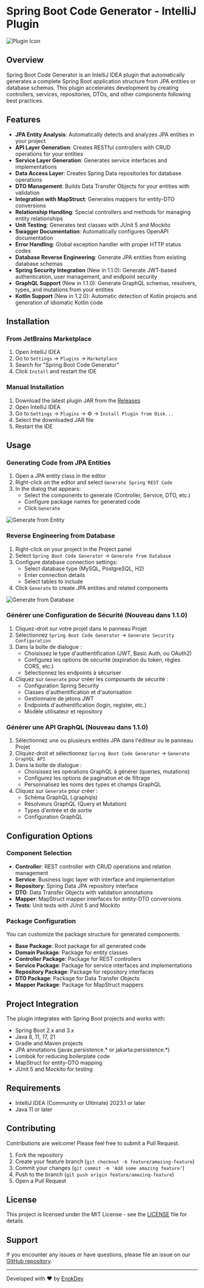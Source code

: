# Spring Boot Code Generator - IntelliJ Plugin

![Plugin Icon](src/main/resources/META-INF/pluginIcon.svg)

## Overview

Spring Boot Code Generator is an IntelliJ IDEA plugin that automatically generates a complete Spring Boot application structure from JPA entities or database schemas. This plugin accelerates development by creating controllers, services, repositories, DTOs, and other components following best practices.

## Features

- **JPA Entity Analysis**: Automatically detects and analyzes JPA entities in your project
- **API Layer Generation**: Creates RESTful controllers with CRUD operations for your entities
- **Service Layer Generation**: Generates service interfaces and implementations
- **Data Access Layer**: Creates Spring Data repositories for database operations
- **DTO Management**: Builds Data Transfer Objects for your entities with validation
- **Integration with MapStruct**: Generates mappers for entity-DTO conversions
- **Relationship Handling**: Special controllers and methods for managing entity relationships
- **Unit Testing**: Generates test classes with JUnit 5 and Mockito
- **Swagger Documentation**: Automatically configures OpenAPI documentation
- **Error Handling**: Global exception handler with proper HTTP status codes
- **Database Reverse Engineering**: Generate JPA entities from existing database schemas
- **Spring Security Integration** (New in 1.1.0): Generate JWT-based authentication, user management, and endpoint security
- **GraphQL Support** (New in 1.1.0): Generate GraphQL schemas, resolvers, types, and mutations from your entities
- **Kotlin Support** (New in 1.2.0): Automatic detection of Kotlin projects and generation of idiomatic Kotlin code

## Installation

### From JetBrains Marketplace

1. Open IntelliJ IDEA
2. Go to `Settings` → `Plugins` → `Marketplace`
3. Search for "Spring Boot Code Generator"
4. Click `Install` and restart the IDE

### Manual Installation

1. Download the latest plugin JAR from the [Releases](https://github.com/tky0065/spring-api-generator/releases)
2. Open IntelliJ IDEA
3. Go to `Settings` → `Plugins` → ⚙️ → `Install Plugin from Disk...`
4. Select the downloaded JAR file
5. Restart the IDE

## Usage

### Generating Code from JPA Entities

1. Open a JPA entity class in the editor
2. Right-click on the editor and select `Generate Spring REST Code`
3. In the dialog that appears:
   - Select the components to generate (Controller, Service, DTO, etc.)
   - Configure package names for generated code
   - Click `Generate`

![Generate from Entity](docs/images/generate-from-entity.png)

### Reverse Engineering from Database

1. Right-click on your project in the Project panel
2. Select `Spring Boot Code Generator` → `Generate from Database`
3. Configure database connection settings:
   - Select database type (MySQL, PostgreSQL, H2)
   - Enter connection details
   - Select tables to include
4. Click `Generate` to create JPA entities and related components

![Generate from Database](docs/images/generate-from-db.png)

### Générer une Configuration de Sécurité (Nouveau dans 1.1.0)

1. Cliquez-droit sur votre projet dans le panneau Projet
2. Sélectionnez `Spring Boot Code Generator` → `Generate Security Configuration`
3. Dans la boîte de dialogue :
   - Choisissez le type d'authentification (JWT, Basic Auth, ou OAuth2)
   - Configurez les options de sécurité (expiration du token, règles CORS, etc.)
   - Sélectionnez les endpoints à sécuriser
4. Cliquez sur `Generate` pour créer les composants de sécurité :
   - Configuration Spring Security
   - Classes d'authentification et d'autorisation
   - Gestionnaire de jetons JWT
   - Endpoints d'authentification (login, register, etc.)
   - Modèle utilisateur et repository

### Générer une API GraphQL (Nouveau dans 1.1.0)

1. Sélectionnez une ou plusieurs entités JPA dans l'éditeur ou le panneau Projet
2. Cliquez-droit et sélectionnez `Spring Boot Code Generator` → `Generate GraphQL API`
3. Dans la boîte de dialogue :
   - Choisissez les opérations GraphQL à générer (queries, mutations)
   - Configurez les options de pagination et de filtrage
   - Personnalisez les noms des types et champs GraphQL
4. Cliquez sur `Generate` pour créer :
   - Schéma GraphQL (.graphqls)
   - Résolveurs GraphQL (Query et Mutation)
   - Types d'entrée et de sortie
   - Configuration GraphQL

## Configuration Options

### Component Selection

- **Controller**: REST controller with CRUD operations and relation management
- **Service**: Business logic layer with interface and implementation
- **Repository**: Spring Data JPA repository interface
- **DTO**: Data Transfer Objects with validation annotations
- **Mapper**: MapStruct mapper interfaces for entity-DTO conversions
- **Tests**: Unit tests with JUnit 5 and Mockito

### Package Configuration

You can customize the package structure for generated components:

- **Base Package**: Root package for all generated code
- **Domain Package**: Package for entity classes
- **Controller Package**: Package for REST controllers
- **Service Package**: Package for service interfaces and implementations
- **Repository Package**: Package for repository interfaces
- **DTO Package**: Package for Data Transfer Objects
- **Mapper Package**: Package for MapStruct mappers

## Project Integration

The plugin integrates with Spring Boot projects and works with:

- Spring Boot 2.x and 3.x
- Java 8, 11, 17, 21
- Gradle and Maven projects
- JPA annotations (javax.persistence.* or jakarta.persistence.*)
- Lombok for reducing boilerplate code
- MapStruct for entity-DTO mapping
- JUnit 5 and Mockito for testing

## Requirements

- IntelliJ IDEA (Community or Ultimate) 2023.1 or later
- Java 11 or later

## Contributing

Contributions are welcome! Please feel free to submit a Pull Request.

1. Fork the repository
2. Create your feature branch (`git checkout -b feature/amazing-feature`)
3. Commit your changes (`git commit -m 'Add some amazing feature'`)
4. Push to the branch (`git push origin feature/amazing-feature`)
5. Open a Pull Request

## License

This project is licensed under the MIT License - see the [LICENSE](LICENSE) file for details.

## Support

If you encounter any issues or have questions, please file an issue on our [GitHub repository](https://github.com/tky0065/spring-api-generator/issues).

---

Developed with ❤️ by [EnokDev](https://enokdev-com.vercel.app)
